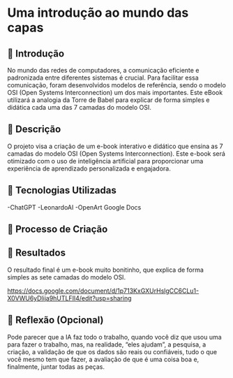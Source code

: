 # Uma introdução ao mundo das capas
## 🚀 Introdução

No mundo das redes de computadores, a comunicação eficiente e padronizada entre diferentes sistemas é crucial. Para facilitar essa comunicação, foram desenvolvidos modelos de referência, sendo o modelo OSI (Open Systems Interconnection) um dos mais importantes. Este eBook utilizará a analogia da Torre de Babel para explicar de forma simples e didática cada uma das 7 camadas do modelo OSI.

## 📒 Descrição

O projeto visa a criação de um e-book interativo e didático que ensina as 7 camadas do modelo OSI (Open Systems Interconnection). Este e-book será otimizado com o uso de inteligência artificial para proporcionar uma experiência de aprendizado personalizada e engajadora.

## 🤖 Tecnologias Utilizadas
-ChatGPT
-LeonardoAI
-OpenArt
Google Docs

## 🧐 Processo de Criação





## 🚀 Resultados

O resultado final é um e-book muito bonitinho, que explica de forma simples as sete camadas do modelo OSI.

https://docs.google.com/document/d/1p713KxGXUrHslgCC6CLu1-X0VWU6yDlija9hUTLFIl4/edit?usp=sharing

## 💭 Reflexão (Opcional)

Pode parecer que a IA faz todo o trabalho, quando você diz que usou uma para fazer o trabalho, mas, na realidade, “eles ajudam”, a pesquisa, a criação, a validação de que os dados são reais ou confiáveis, tudo o que você mesmo tem que fazer, a avaliação de que é uma coisa boa e, finalmente, juntar todas as peças.
